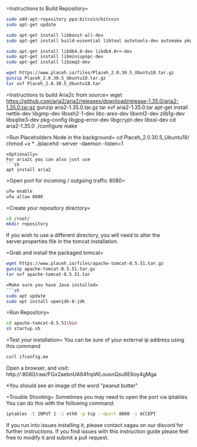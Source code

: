 =Instructions to Build Repository=

```sh
sudo add-apt-repository ppa:bitcoin/bitcoin
sudo apt-get update

sudo apt-get install libboost-all-dev
sudo apt-get install build-essential libtool autotools-dev automake pkg-config libssl-dev

sudo apt-get install libdb4.8-dev libdb4.8++-dev
sudo apt-get install libminiupnpc-dev
sudo apt-get install libzmq3-dev

wget https://www.placeh.io/files/Placeh_2.0.30.5_Ubuntu18.tar.gz
gunzip Placeh_2.0.30.5_Ubuntu18.tar.gz
tar xvf Placeh_2.0.30.5_Ubuntu18.tar
```
=Instructions to build Aria2c from source=
wget https://github.com/aria2/aria2/releases/download/release-1.35.0/aria2-1.35.0.tar.gz
gunzip aria2-1.35.0.tar.gz
tar xvf aria2-1.35.0.tar
apt-get install nettle-dev libgmp-dev libssh2-1-dev libc-ares-dev libxml2-dev  zlib1g-dev libsqlite3-dev pkg-config libgpg-error-dev libgcrypt-dev libssl-dev
cd aria2-1.35.0
./configure
make

=Run Placeholders Node in the background=
cd Placeh_2.0.30.5_Ubuntu18/
chmod +x *
./placehd -server -daemon -listen=1

```
=Optionally=
For aria2c you can also just use
```sh
apt install aria2
```

=Open port for incoming / outgoing traffic 8080=

```sh
ufw enable
ufw allow 8080
```

=Create your repository directory=

```sh
cd /root/
mkdir repository
```

If you wish to use a different directory, you will need to alter the server.properties file in the tomcat installation.

=Grab and install the packaged tomcat=
```sh
wget https://www.placeh.io/files/apache-tomcat-8.5.51.tar.gz
gunzip apache-tomcat-8.5.51.tar.gz
tar xvf apache-tomcat-8.5.51.tar

=Make sure you have Java installed=
```sh
sudo apt update
sudo apt install openjdk-8-jdk
```

=Run Repository=
```sh
cd apache-tomcat-8.5.51\bin
sh startup.sh
```

=Test your installation=
You can be sure of your external ip address using this command
```sh
curl ifconfig.me
```

Open a browser, and visit:
http://<your IP>:8080/raw/FGx2aebnUA64fnpWLouonQsu6E6oy4gMga

*You should see an image of the word "peanut butter"

=Trouble Shooting=
Sometimes you may need to open the port via iptables
You can do this with the following command:
```sh
iptables -I INPUT 1 -i eth0 -p tcp --dport 8080 -j ACCEPT
```

If you run into issues installing it, please contact xagau on our discord for further instructions. If you find issues with this instruction guide
please feel free to modify it and submit a pull request. 


